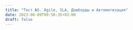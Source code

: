 ```yaml
---
title: "Тест №5. Agile, SLA, Дашборды и Автоматизация"
date: 2023-06-09T09:58:35+03:00
draft: false
---
```

